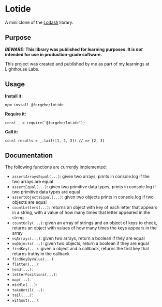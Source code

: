 # Lotide

A mini clone of the [Lodash](https://lodash.com) library.

## Purpose

**_BEWARE:_ This library was published for learning purposes. It is _not_ intended for use in production-grade software.**

This project was created and published by me as part of my learnings at Lighthouse Labs. 

## Usage

**Install it:**

`npm install @forgehe/lotide`

**Require it:**

`const _ = require('@forgehe/lotide');`

**Call it:**

`const results = _.tail([1, 2, 3]) // => [2, 3]`

## Documentation

The following functions are currently implemented:
* `assertArraysEqual(...)`: given two arrays, prints in console.log if the two arrays are equal
* `assertEqual(...)`: given two primitive data types, prints in console.log if two primitive data types are equal
* `assertObjectsEqual(...)`: given two objects prints in console.log if two objects are equal
* `countLetters(...)`: returns an object with key of each letter that appears in a string, with a value of how many times that letter appeared in the string
* `countOnly(...)`: given an array of strings and an object of keys to check, returns an object with values of how many times the keys appears in the array
* `eqArrays(...)`: given two arrays, return a boolean if they are equal
* `eqObjects(...)`: given two objects, return a boolean if they are equal
* `findKey(...)`: given a object and a callback, returns the first key that returns truthy in the callback
* `findKeyByValue(...)`:
* `flatten(...)`:
* `head(...)`:
* `letterPositions(...)`:
* `map(...)`:
* `middle(...)`:
* `takeUntil(...)`:
* `tail(...)`:
* `without(...)`: